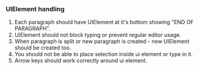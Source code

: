 ### UIElement handling

1. Each paragraph should have UIElement at it's bottom showing "END OF PARAGRAPH".
1. UIElement should not block typing or prevent regular editor usage.
1. When paragraph is split or new paragraph is created - new UIElement should be created too.
1. You should not be able to place selection inside ui element or type in it.
1. Arrow keys should work correctly around ui element.
